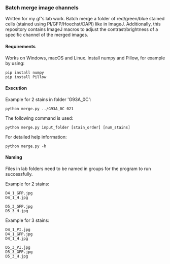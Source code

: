 ### Batch merge image channels

Written for my gf's lab work. Batch merge a folder of red/green/blue stained cells (stained using PI/GFP/Hoechst/DAPI) like in ImageJ. Additionally, this repository contains ImageJ macros to adjust the contrast/brightness of a specific channel of the merged images.

#### Requirements
Works on Windows, macOS and Linux. Install numpy and Pillow, for example by using:
```
pip install numpy
pip install Pillow
```

#### Execution
Example for 2 stains in folder 'G93A_0C':
```
python merge.py ../G93A_0C 021
```

The following command is used:
```
python merge.py input_folder [stain_order] [num_stains]
```

For detailed help information:
```
python merge.py -h
```

#### Naming
Files in lab folders need to be named in groups for the program to run successfully.

Example for 2 stains:
```
D4_1_GFP.jpg
D4_1_H.jpg

D5_3_GFP.jpg
D5_3_H.jpg
```

Example for 3 stains:
```
D4_1_PI.jpg
D4_1_GFP.jpg
D4_1_H.jpg

D5_3_PI.jpg
D5_3_GFP.jpg
D5_3_H.jpg
```

